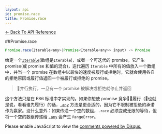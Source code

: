 ```yaml
---
layout: api
id: promise.race
title: Promise.race
---
```



[← Back To API Reference](/bluebird_cn/docs/api-reference.html)
<div class="api-code-section"><markdown>
##Promise.race

```js
Promise.race(Iterable<any>|Promise<Iterable<any>> input) -> Promise
```

给定一个[`Iterable`](https://developer.mozilla.org/en-US/docs/Web/JavaScript/Reference/Iteration_protocols)\(数组是`Iterable`\)，或者一个可迭代的 promise，它产生 promise(或 promise 和值的混合)，迭代遍历 `Iterable` 中所有的值放入一个数组中，并当一个 promise 在数组中以最快的速度被履行或拒绝时，它就会使用各自的拒绝原因或履行值返回一个被履行或拒绝的 promise。

> 并行执行，一旦有一个 promise 被解决或拒绝就停止并返回


这个方法只是在 ES6 标准中才实现的。如果你想使 promise 竞争履行（也就是说，看看谁先履行）的话，[`.any`](.) 方法是更合适的，因为它不限制被拒绝的承诺作为赢家。没什么意外：如果传递一个空的数组，`.race` 必须变成无限的等待，但将一个空的数组传递给 [`.any`](.) 会产生 `RangeError`。


</markdown></div>

<div id="disqus_thread"></div>
<script type="text/javascript">
    var disqus_title = "Promise.race";
    var disqus_shortname = "bluebirdjs";
    var disqus_identifier = "disqus-id-promise.race";
    
    (function() {
        var dsq = document.createElement("script"); dsq.type = "text/javascript"; dsq.async = true;
        dsq.src = "//" + disqus_shortname + ".disqus.com/embed.js";
        (document.getElementsByTagName("head")[0] || document.getElementsByTagName("body")[0]).appendChild(dsq);
    })();
</script>
<noscript>Please enable JavaScript to view the <a href="https://disqus.com/?ref_noscript" rel="nofollow">comments powered by Disqus.</a></noscript>